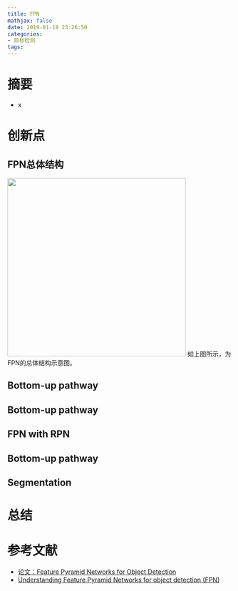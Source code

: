 ```yaml
---
title: FPN
mathjax: false
date: 2019-01-18 23:26:50
categories: 
- 目标检测
tags:
---
```


# 摘要

- x

<!-- more -->

# 创新点
## FPN总体结构

<img src="/images/FPN/1.png"  width = "400" height = "400"/>
如上图所示，为FPN的总体结构示意图。

## Bottom-up pathway

## Bottom-up pathway

## FPN with RPN

## Bottom-up pathway

## Segmentation

# 总结


# 参考文献
- [论文：Feature Pyramid Networks for Object Detection](https://arxiv.org/pdf/1612.03144.pdf)
- [Understanding Feature Pyramid Networks for object detection (FPN)](https://medium.com/@jonathan_hui/understanding-feature-pyramid-networks-for-object-detection-fpn-45b227b9106c)
 


